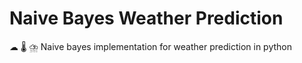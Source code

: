 # Naive Bayes Weather Prediction
☁ 🌡 ⛈ Naive bayes implementation for weather prediction in python 

